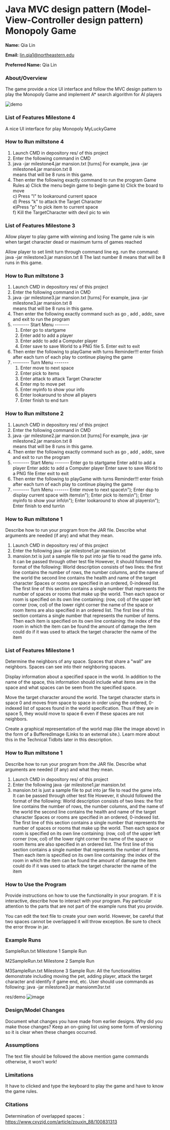# Java MVC design pattern (Model-View-Controller design pattern) Monopoly Game


**Name:** Qia Lin

**Email:** lin.qia1@northeastern.edu

**Preferred Name:** Qia Lin



### About/Overview
The game provide a nice UI interface and follow the MVC design pattern to play the Monopoly Game and implement A* search algorithm for AI players

![demo](https://user-images.githubusercontent.com/47118475/165420983-ca016d17-ef34-4004-8685-8a33e561f4bf.png)

### List of Features Milestone 4
A nice UI interface for play Monopoly MyLuckyGame

### How to Run miltstone 4
  1. Launch CMD in depository res/ of this project
  2. Enter the following command in CMD
  3. java -jar milestone4.jar mansion.txt [turns]
  For example,
  java -jar milestone4.jar mansion.txt 8  
  means that will be 8 runs in this game.
  4. Then enter the following exactly command  to run the program
            Game Rules
  a) Click the menu begin game to begin game
  b) Click the board to move<br>
  c) Press "l" to lookaround current space<br>
  d) Press "k" to attack the Target Character<br>
  e)Press  "p" to pick item to current space<br>
  f) Kill the TargetCharacter with devil pic to win






### List of Features Milestone 3
Allow player to play game with winning and losing
The game rule is win when target character dead or maximum turns of games reached

Allow player to set limit turn through command line eg. run the command:  java -jar milestone3.jar mansion.txt 8
The last number 8 means that will be 8 runs in this game.


### How to Run miltstone 3
  1. Launch CMD in depository res/ of this project
  2. Enter the following command in CMD
  3. java -jar milestone3.jar mansion.txt [turns]
  For example,
  java -jar milestone3.jar mansion.txt 8  
  means that will be 8 runs in this game.
  4. Then enter the following exactly command such as go , add , addc, save and exit to run the program
  5. -------- Start Menu -------
     1. Enter go to startgame
     2. Enter add to add a player
     3. Enter addc to add a Computer player
     4. Enter save to save World to a PNG file
    5. Enter exit to exit
  5. Then enter the following to playGame with turns Reminder!!! enter finish after each turn of each play to continue playing the game
  6. -------- Turn Menu -------
     1. Enter move to next space
     2. Enter pick to items
     3. Enter attack to attack Target Character
     4. Enter mp to move pet
     5. Enter myinfo to show your info
     6. Enter lookaround to show all players
     7. Enter finish to end turn
      


### How to Run miltstone 2
  1. Launch CMD in depository res/ of this project
  2. Enter the following command in CMD
  3. java -jar milestone2.jar mansion.txt [turns]
  For example,
  java -jar milestone2.jar mansion.txt 8  
  means that will be 8 runs in this game.
  4. Then enter the following exactly command such as go , add , addc, save and exit to run the program
  5. -------- Start Menu -------
      Enter go to startgame
      Enter add to add a player
      Enter addc to add a Computer player
      Enter save to save World to a PNG file
      Enter exit to exit
  5. Then enter the following to playGame with turns Reminder!!! enter finish after each turn of each play to continue playing the game
  6. -------- Turn Menu -------
      Enter move to next space\n");
      Enter dsp to display current space with items\n");
     Enter pick to items\n");
      Enter myinfo to show your info\n");
      Enter lookaround to show all players\n");
      Enter finish to end turn\n
      


### How to Run miltstone 1

Describe how to run your program from the JAR file. Describe what arguments are needed (if any) and what they mean.

  1. Launch CMD in depository res/ of this project
  2. Enter the following java -jar milestone1.jar mansion.txt
  3. mansion.txt is just a sample file to put into jar file to read the game info. It can be passed through other test file However, it should followed the format of the following:
    World description consists of two lines:
        the first line contains the number of rows, the number columns, and the name of the world
        the second line contains the health and name of the target character
    Spaces or rooms are specified in an ordered, 0-indexed list. The first line of this section contains a single number that represents the number of spaces or rooms that make up the world. Then each space or room is specified on its own line containing:
        (row, col) of the upper left corner
        (row, col) of the lower right corner
        the name of the space or room
    Items are also specified in an ordered list. The first line of this section contains a single number that represents the number of items. Then each item is specified on its own line containing:
        the index of the room in which the item can be found
        the amount of damage the item could do if it was used to attack the target character
        the name of the item




### List of Features Milestone 1
Determine the neighbors of any space. Spaces that share a "wall" are neighbors. Spaces can see into their neighboring spaces.

Display information about a specified space in the world. In addition to the name of the space, this information should include what items are in the space and what spaces can be seen from the specified space.

Move the target character around the world. The target character starts in space 0 and moves from space to space in order using the ordered, 0-indexed list of spaces found in the world specification. Thus if they are in space 5, they would move to space 6 even if these spaces are not neighbors.

 Create a graphical representation of the world map (like the image above) in the form of a BufferedImage (Links to an external site.). Learn more about this in the Technical Tidbits later in this description.




### How to Run miltstone 1

Describe how to run your program from the JAR file. Describe what arguments are needed (if any) and what they mean.

  1. Launch CMD in depository res/ of this project
  2. Enter the following java -jar milestone1.jar mansion.txt
  3. mansion.txt is just a sample file to put into jar file to read the game info. It can be passed through other test file However, it should followed the format of the following:
    World description consists of two lines:
        the first line contains the number of rows, the number columns, and the name of the world
        the second line contains the health and name of the target character
    Spaces or rooms are specified in an ordered, 0-indexed list. The first line of this section contains a single number that represents the number of spaces or rooms that make up the world. Then each space or room is specified on its own line containing:
        (row, col) of the upper left corner
        (row, col) of the lower right corner
        the name of the space or room
    Items are also specified in an ordered list. The first line of this section contains a single number that represents the number of items. Then each item is specified on its own line containing:
        the index of the room in which the item can be found
        the amount of damage the item could do if it was used to attack the target character
        the name of the item



### How to Use the Program

Provide instructions on how to use the functionality in your program. If it is interactive, describe how to interact with your program. Pay particular attention to the parts that are not part of the example runs that you provide.

You can edit the text file to create your own world. However, be careful that two spaces cannot be overlapped it will throw exception. Be sure to check the error throw in jar.



### Example Runs

SampleRun.txt                Milestone 1 Sample Run

M2SampleRun.txt              Milestone 2 Sample Run

M3SampleRun.txt              Milestone 3 Sample Run: All the functionalities demonstrate including moving the pet, adding player, attack the target character and identify                                                        if game end, etc. User should use commands as following:
                                                       java -jar milestone3.jar mansionm3sr.txt
                                                            
  res/demo ![image](https://user-images.githubusercontent.com/47118475/165421070-1b188f80-ffbd-4158-bdce-01c535a9a131.png)



### Design/Model Changes

Document what changes you have made from earlier designs. Why did you make those changes? Keep an on-going list using some form of versioning so it is clear when these changes occurred.




### Assumptions

The text file should be followed the above mention game commands otherwise, it won't work!


### Limitations

It have to clicked and type the keyboard to play the game and have to know the game rules.  



### Citations

Determination of overlapped spaces：https://www.cxyzjd.com/article/zouxin_88/100831313 


